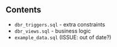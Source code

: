## Contents

   - `dbr_triggers.sql` - extra constraints
   - `dbr_views.sql` - business logic
   - `example_data.sql`  (ISSUE: out of date?)
